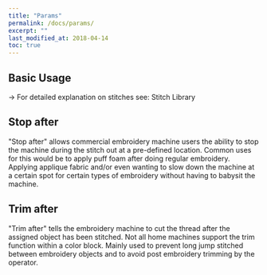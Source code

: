 ```yaml
---
title: "Params"
permalink: /docs/params/
excerpt: ""
last_modified_at: 2018-04-14
toc: true
---
```

## Basic Usage
-> For detailed explanation on stitches see: Stitch Library
## Stop after
"Stop after" allows commercial embroidery machine users the ability to stop the machine during the stitch out at a pre-defined location.  Common uses for this would be to apply puff foam after doing regular embroidery.  Applying applique fabric and/or even wanting to slow down the machine at a certain spot for certain types of embroidery without having to babysit the machine.
## Trim after
"Trim after" tells the embroidery machine to cut the thread after the assigned object has been stitched.  Not all home machines support the trim function within a color block.  Mainly used to prevent long jump stitched between embroidery objects and to avoid post embroidery trimming by the operator.
